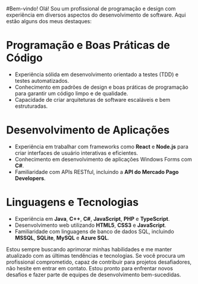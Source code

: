 #Bem-vindo!
Olá! Sou um profissional de programação e design com experiência em diversos aspectos do desenvolvimento de software. Aqui estão alguns dos meus destaques:

# Programação e Boas Práticas de Código
- Experiência sólida em desenvolvimento orientado a testes (TDD) e testes automatizados.
- Conhecimento em padrões de design e boas práticas de programação para garantir um código limpo e de qualidade.
- Capacidade de criar arquiteturas de software escaláveis e bem estruturadas.

# Desenvolvimento de Aplicações
- Experiência em trabalhar com frameworks como **React** e **Node.js** para criar interfaces de usuário interativas e eficientes.
- Conhecimento em desenvolvimento de aplicações Windows Forms com **C#**.
- Familiaridade com APIs RESTful, incluindo a **API do Mercado Pago Developers**.

# Linguagens e Tecnologias
- Experiência em **Java**, **C++**, **C#**, **JavaScript**, **PHP** e **TypeScript**.
- Desenvolvimento web utilizando **HTML5**, **CSS3** e **JavaScript**.
- Familiaridade com linguagens de banco de dados SQL, incluindo **MSSQL**, **SQLite**, **MySQL** e **Azure SQL**.

Estou sempre buscando aprimorar minhas habilidades e me manter atualizado com as últimas tendências e tecnologias. Se você procura um profissional comprometido, capaz de contribuir para projetos desafiadores, não hesite em entrar em contato. Estou pronto para enfrentar novos desafios e fazer parte de equipes de desenvolvimento bem-sucedidas.

<!--
**zeguibarcelos/zeguibarcelos** is a ✨ _special_ ✨ repository because its `README.md` (this file) appears on your GitHub profile.

Here are some ideas to get you started:

- 🔭 I’m currently working on ...
- 🌱 I’m currently learning ...
- 👯 I’m looking to collaborate on ...
- 🤔 I’m looking for help with ...
- 💬 Ask me about ...
- 📫 How to reach me: ...
- 😄 Pronouns: ...
- ⚡ Fun fact: ...
-->
